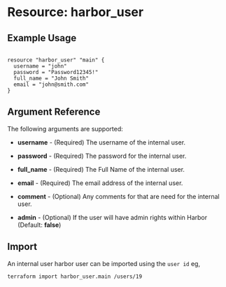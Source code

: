 # Resource: harbor_user

## Example Usage
```hcl

resource "harbor_user" "main" {
  username = "john"
  password = "Password12345!"
  full_name = "John Smith"
  email = "john@smith.com"
}
```

## Argument Reference
The following arguments are supported:

* **username** - (Required) The username of the internal user.

* **password** - (Required) The password for the internal user.

* **full_name** - (Required) The Full Name of the internal user.

* **email** - (Required) The email address of the internal user.

* **comment** - (Optional) Any comments for that are need for the internal user.

* **admin** - (Optional) If the user will have admin rights within Harbor (Default: **false**)

## Import
An internal user harbor user can be imported using the `user id` eg,

`
terraform import harbor_user.main /users/19
`